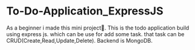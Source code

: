 # To-Do-Application_ExpressJS
As a beginner i made this mini project🙌.
This is the todo application build using express js. which can be use for add some task. that task can be CRUD(Create,Read,Update,Delete).
Backend is MongoDB.
